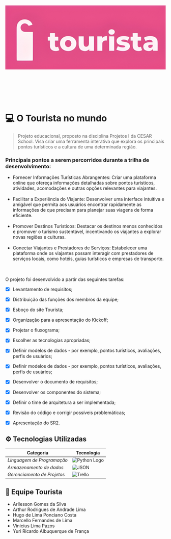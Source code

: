 <h1 align="center">
    <img alt="tourista" src="./Public/Logo_Tourista.jpg"/>
</h1>


<br>
<br>
<br>
<br>

# 💻 O Tourista no mundo

> Projeto educacional, proposto na disciplina Projetos I da CESAR School. Visa criar uma ferramenta interativa que explora os principais pontos turísticos e a cultura de uma determinada região.

### Principais pontos a serem percorridos durante a trilha de desenvolvimento:

<ul>
    <li>Fornecer Informações Turísticas Abrangentes: Criar uma plataforma online que ofereça informações detalhadas sobre pontos turísticos, atividades, acomodações e outras opções relevantes para viajantes.<br><br>
    </li>
    <li>Facilitar a Experiência do Viajante: Desenvolver uma interface intuitiva e amigável que permita aos usuários encontrar rapidamente as informações de que precisam para planejar suas viagens de forma eficiente.<br><br>
    </li>
    <li>Promover Destinos Turísticos: Destacar os destinos menos conhecidos e promover o turismo sustentável, incentivando os viajantes a explorar novas regiões e culturas.<br><br>
    </li>
    <li>Conectar Viajantes e Prestadores de Serviços: Estabelecer uma plataforma onde os viajantes possam interagir com prestadores de serviços locais, como hotéis, guias turísticos e empresas de transporte.
    </li><br><br>
</ul>



O projeto foi desenvolvido a partir das seguintes tarefas:

- [x] Levantamento de requisitos;
- [x] Distribuição das funções dos membros da equipe;
- [x] Esboço do site Tourista;
- [x] Organização para a apresentação do Kickoff;
- [x] Projetar o fluxograma;
- [x] Escolher as tecnologias apropriadas;
- [x] Definir modelos de dados - por exemplo, pontos turísticos, avaliações, perfis de usuários;
- [x] Definir modelos de dados - por exemplo, pontos turísticos, avaliações, perfis de usuários;
- [x] Desenvolver o documento de requisitos;
- [x] Desenvolver os componentes do sistema;
- [x] Definir o time de arquitetura a ser implementada;
- [x] Revisão do código e corrigir possíveis problemáticas;
- [x] Apresentação do SR2.



## ⚙ Tecnologias Utilizadas

| Categoria                   | Tecnologia                                                                           |
|-----------------------------|--------------------------------------------------------------------------------------|
| *Linguagem de Programação*  | <img src="https://img.shields.io/badge/Python-3776AB?style=for-the-badge&logo=python&logoColor=white" alt="Python Logo" style="border-radius: 5px;"> |
| *Armazenamento de dados*            | <img src="https://img.shields.io/badge/JSON-8A2BE2" alt="JSON" style="border-radius: 5px;"> |
| *Gerenciamento de Projetos* | ![Trello](https://img.shields.io/badge/Trello-%23026AA7.svg?style=for-the-badge&logo=Trello&logoColor=white) |


<h2>👥 Equipe Tourista</h2>
<ul>
    <li>Arllesson Gomes da Silva</li>
    <li>Arthur Rodrigues de Andrade Lima</li>
    <li>Hugo de Lima
Ponciano Costa</li>
    <li>Marcello Fernandes de Lima</li>
    <li>Vinicius Lima Pazos</li>
    <li>Yuri Ricardo
Albuquerque de França</li> 
</ul>



